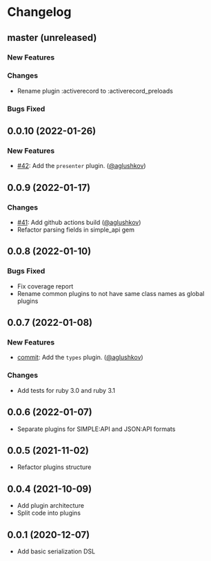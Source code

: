 # Changelog

## master (unreleased)

### New Features

### Changes

  * Rename plugin :activerecord to :activerecord_preloads

### Bugs Fixed

## 0.0.10 (2022-01-26)

### New Features

  * [#42](https://github.com/aglushkov/jat/pull/42): Add the `presenter` plugin. ([@aglushkov][])

## 0.0.9 (2022-01-17)

### Changes

  * [#41](https://github.com/aglushkov/jat/pull/41): Add github actions build ([@aglushkov][])
  * Refactor parsing fields in simple_api gem

## 0.0.8 (2022-01-10)

### Bugs Fixed

 * Fix coverage report
 * Rename common plugins to not have same class names as global plugins

## 0.0.7 (2022-01-08)

### New Features

  * [commit](https://github.com/aglushkov/jat/commit/7bf71a63913dd6ca9dcae1f8b7587e5e5ae35c2a): Add the `types` plugin. ([@aglushkov][])

### Changes

  * Add tests for ruby 3.0 and ruby 3.1

## 0.0.6 (2022-01-07)

  * Separate plugins for SIMPLE:API and JSON:API formats

## 0.0.5 (2021-11-02)

  * Refactor plugins structure

## 0.0.4 (2021-10-09)

  * Add plugin architecture
  * Split code into plugins

## 0.0.1 (2020-12-07)

  * Add basic serialization DSL

[@aglushkov]: https://github.com/aglushkov
